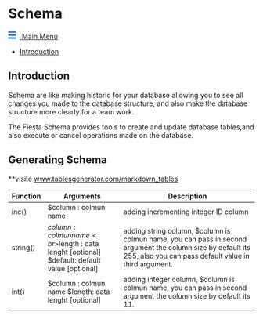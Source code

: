 # Schema

[![alt return](https://raw.githubusercontent.com/fiesta-framework/Art/master/Resources/signs.png) Main Menu](https://github.com/fiesta-framework/Docs/tree/3.2/#index)

- [Introduction](#introduction)

## Introduction

Schema are like making historic for your database allowing you to see all changes you made to the database structure, and also make the database structure more clearly for a team work.

The Fiesta Schema provides tools to create and update database tables,and also execute or cancel operations made on the database.

## Generating Schema

**visite www.tablesgenerator.com/markdown_tables

| Function | Arguments | Description |
|----------|----------------------------------------------------------------------------------------------|----------------------------------------------------------------------------------------------------------------------------------------------------------------------|
| inc() | $column : colmun name | adding incrementing integer ID column |
| string() | $column : colmun name<br>$length : data lenght [optional]<br>$default: default value [optional] | adding string column, $column is colmun name, you can pass in second argument the column size by default its 255, also you can pass default value in third argument. |
| int() | $column : colmun name   $length: data lenght [optional] | adding integer column, $column is colmun name, you can pass in second argument the column size by default its 11. |

